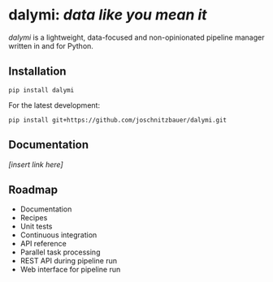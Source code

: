 # dalymi: *data like you mean it*

*dalymi* is a lightweight, data-focused and non-opinionated pipeline manager written in and for Python.

## Installation
```
pip install dalymi
```

For the latest development:
```
pip install git+https://github.com/joschnitzbauer/dalymi.git
```

## Documentation
*[insert link here]*

## Roadmap
- Documentation
- Recipes
- Unit tests
- Continuous integration
- API reference
- Parallel task processing
- REST API during pipeline run
- Web interface for pipeline run
